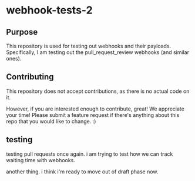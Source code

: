 # webhook-tests-2

## Purpose
This repository is used for testing out webhooks and their payloads. Specifically, I am testing out the pull_request_review webhooks (and similar ones).

## Contributing
This repository does not accept contributions, as there is no actual code on it.

However, if you are interested enough to contribute, great! We appreciate your time! 
Please submit a feature request if there's anything about this repo that you would like to change. :)

## testing
testing pull requests once again. i am trying to test how we can track waiting time with webhooks. 

another thing. i think i'm ready to move out of draft phase now.
